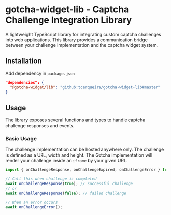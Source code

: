 # gotcha-widget-lib - Captcha Challenge Integration Library

A lightweight TypeScript library for integrating custom captcha challenges into web applications. This library provides a communication bridge between your challenge implementation and the captcha widget system.

## Installation

Add dependency in `package.json`
```json
"dependencies": {
  "@gotcha-widget/lib": "github:tcerqueira/gotcha-widget-lib#master"
}
```

## Usage

The library exposes several functions and types to handle captcha challenge responses and events.

### Basic Usage

The challenge implementation can be hosted anywhere only. The challenge is defined as a URL, width and height.
The Gotcha implementation will render your challenge inside an `iframe` by your given URL.

```typescript
import { onChallengeResponse, onChallengeExpired, onChallengeError } from '@gotcha-widget/lib';

// Call this when challenge is completed
await onChallengeResponse(true); // successful challenge
// or
await onChallengeResponse(false); // failed challenge

// When an error occurs
await onChallengeError();
```
